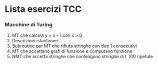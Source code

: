 # Lista esercizi TCC

### Macchine di Turing

1. MT che calcola y = x - 1 con x > 0
2. Descrizioni istantanee
3. Subroutine per MT che rifiuta stringhe con due 1 consecutivi
4. MT che accettano grafi di funzione e computano funzione
5. NMT che accetta stringhe che contengono stringhe di l. 100 ripetute 

